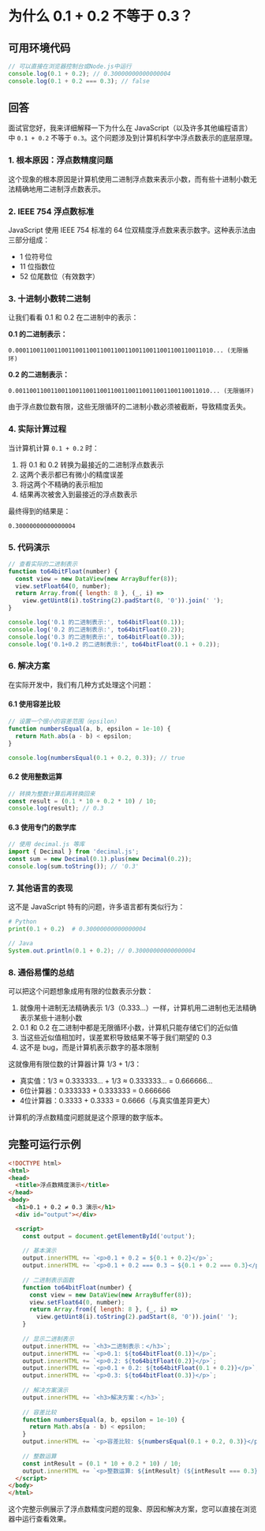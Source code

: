 # 为什么 0.1 + 0.2 不等于 0.3？

## 可用环境代码

```javascript
// 可以直接在浏览器控制台或Node.js中运行
console.log(0.1 + 0.2); // 0.30000000000000004
console.log(0.1 + 0.2 === 0.3); // false
```

## 回答

面试官您好，我来详细解释一下为什么在 JavaScript（以及许多其他编程语言）中 `0.1 + 0.2` 不等于 `0.3`。这个问题涉及到计算机科学中浮点数表示的底层原理。

### 1. 根本原因：浮点数精度问题

这个现象的根本原因是计算机使用二进制浮点数来表示小数，而有些十进制小数无法精确地用二进制浮点数表示。

### 2. IEEE 754 浮点数标准

JavaScript 使用 IEEE 754 标准的 64 位双精度浮点数来表示数字。这种表示法由三部分组成：
- 1 位符号位
- 11 位指数位
- 52 位尾数位（有效数字）

### 3. 十进制小数转二进制

让我们看看 0.1 和 0.2 在二进制中的表示：

**0.1 的二进制表示：**
```
0.00011001100110011001100110011001100110011001100110011010... (无限循环)
```

**0.2 的二进制表示：**
```
0.0011001100110011001100110011001100110011001100110011010... (无限循环)
```

由于浮点数位数有限，这些无限循环的二进制小数必须被截断，导致精度丢失。

### 4. 实际计算过程

当计算机计算 `0.1 + 0.2` 时：
1. 将 0.1 和 0.2 转换为最接近的二进制浮点数表示
2. 这两个表示都已有微小的精度误差
3. 将这两个不精确的表示相加
4. 结果再次被舍入到最接近的浮点数表示

最终得到的结果是：
```
0.30000000000000004
```

### 5. 代码演示

```javascript
// 查看实际的二进制表示
function to64bitFloat(number) {
  const view = new DataView(new ArrayBuffer(8));
  view.setFloat64(0, number);
  return Array.from({ length: 8 }, (_, i) => 
    view.getUint8(i).toString(2).padStart(8, '0')).join(' ');
}

console.log('0.1 的二进制表示:', to64bitFloat(0.1));
console.log('0.2 的二进制表示:', to64bitFloat(0.2));
console.log('0.3 的二进制表示:', to64bitFloat(0.3));
console.log('0.1+0.2 的二进制表示:', to64bitFloat(0.1 + 0.2));
```

### 6. 解决方案

在实际开发中，我们有几种方式处理这个问题：

#### 6.1 使用容差比较

```javascript
// 设置一个很小的容差范围（epsilon）
function numbersEqual(a, b, epsilon = 1e-10) {
  return Math.abs(a - b) < epsilon;
}

console.log(numbersEqual(0.1 + 0.2, 0.3)); // true
```

#### 6.2 使用整数运算

```javascript
// 转换为整数计算后再转换回来
const result = (0.1 * 10 + 0.2 * 10) / 10;
console.log(result); // 0.3
```

#### 6.3 使用专门的数学库

```javascript
// 使用 decimal.js 等库
import { Decimal } from 'decimal.js';
const sum = new Decimal(0.1).plus(new Decimal(0.2));
console.log(sum.toString()); // '0.3'
```

### 7. 其他语言的表现

这不是 JavaScript 特有的问题，许多语言都有类似行为：

```python
# Python
print(0.1 + 0.2)  # 0.30000000000000004
```

```java
// Java
System.out.println(0.1 + 0.2); // 0.30000000000000004
```

### 8. 通俗易懂的总结

可以把这个问题想象成用有限的位数表示分数：

1. 就像用十进制无法精确表示 1/3（0.333...）一样，计算机用二进制也无法精确表示某些十进制小数
2. 0.1 和 0.2 在二进制中都是无限循环小数，计算机只能存储它们的近似值
3. 当这些近似值相加时，误差累积导致结果不等于我们期望的 0.3
4. 这不是 bug，而是计算机表示数字的基本限制

这就像用有限位数的计算器计算 1/3 + 1/3：
- 真实值：1/3 ≈ 0.333333... + 1/3 ≈ 0.333333... = 0.666666...
- 6位计算器：0.333333 + 0.333333 = 0.666666
- 4位计算器：0.3333 + 0.3333 = 0.6666（与真实值差异更大）

计算机的浮点数精度问题就是这个原理的数字版本。

## 完整可运行示例

```html
<!DOCTYPE html>
<html>
<head>
  <title>浮点数精度演示</title>
</head>
<body>
  <h1>0.1 + 0.2 ≠ 0.3 演示</h1>
  <div id="output"></div>

  <script>
    const output = document.getElementById('output');
    
    // 基本演示
    output.innerHTML += `<p>0.1 + 0.2 = ${0.1 + 0.2}</p>`;
    output.innerHTML += `<p>0.1 + 0.2 === 0.3 → ${0.1 + 0.2 === 0.3}</p>`;
    
    // 二进制表示函数
    function to64bitFloat(number) {
      const view = new DataView(new ArrayBuffer(8));
      view.setFloat64(0, number);
      return Array.from({ length: 8 }, (_, i) => 
        view.getUint8(i).toString(2).padStart(8, '0')).join(' ');
    }
    
    // 显示二进制表示
    output.innerHTML += `<h3>二进制表示：</h3>`;
    output.innerHTML += `<p>0.1: ${to64bitFloat(0.1)}</p>`;
    output.innerHTML += `<p>0.2: ${to64bitFloat(0.2)}</p>`;
    output.innerHTML += `<p>0.1 + 0.2: ${to64bitFloat(0.1 + 0.2)}</p>`;
    output.innerHTML += `<p>0.3: ${to64bitFloat(0.3)}</p>`;
    
    // 解决方案演示
    output.innerHTML += `<h3>解决方案：</h3>`;
    
    // 容差比较
    function numbersEqual(a, b, epsilon = 1e-10) {
      return Math.abs(a - b) < epsilon;
    }
    output.innerHTML += `<p>容差比较: ${numbersEqual(0.1 + 0.2, 0.3)}</p>`;
    
    // 整数运算
    const intResult = (0.1 * 10 + 0.2 * 10) / 10;
    output.innerHTML += `<p>整数运算: ${intResult} (${intResult === 0.3})</p>`;
  </script>
</body>
</html>
```

这个完整示例展示了浮点数精度问题的现象、原因和解决方案，您可以直接在浏览器中运行查看效果。
